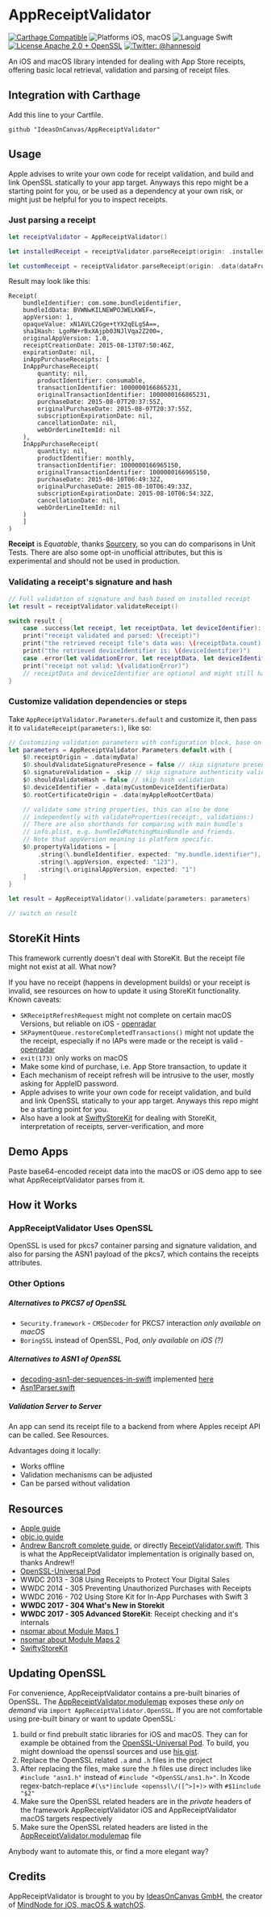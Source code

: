 # AppReceiptValidator

[![Carthage Compatible](https://img.shields.io/badge/Carthage-compatible-4BC51D.svg?style=flat)](https://github.com/Carthage/Carthage)
![Platforms iOS, macOS](https://img.shields.io/badge/Platform-iOS%20|%20macOS-blue.svg "Platforms iOS, macOS")
![Language Swift](https://img.shields.io/badge/Language-Swift%204-orange.svg "Language")
[![License Apache 2.0 + OpenSSL](https://img.shields.io/badge/License-Apache%202.0%20|%20OpenSSL%20-aaaaff.svg "License")](LICENSE)
[![Twitter: @hannesoid](https://img.shields.io/badge/Twitter-@hannesoid-red.svg?style=flat)](https://twitter.com/hannesoid)


An iOS and macOS library intended for dealing with App Store receipts, offering basic local retrieval, validation and parsing of receipt files.


## Integration with Carthage

Add this line to your Cartfile.
```
github "IdeasOnCanvas/AppReceiptValidator"
```

## Usage

Apple advises to write your own code for receipt validation, and build and link OpenSSL statically to your app target. Anyways this repo might be a starting point for you, or be used as a dependency at your own risk, or might just be helpful for you to inspect receipts.

### Just parsing a receipt

```swift
let receiptValidator = AppReceiptValidator()

let installedReceipt = receiptValidator.parseReceipt(origin: .installedInMainBundle)

let customReceipt = receiptValidator.parseReceipt(origin: .data(dataFromSomewhere))
```

Result may look like this:

```
Receipt(
    bundleIdentifier: com.some.bundleidentifier,
    bundleIdData: BVWNwKILNEWPOJWELKWEF=,
    appVersion: 1,
    opaqueValue: xN1AVLC2Gge+tYX2qELgSA==,
    sha1Hash: LgoRW+rBxXAjpb03NJlVqa2Z200=,
    originalAppVersion: 1.0,
    receiptCreationDate: 2015-08-13T07:50:46Z,
    expirationDate: nil,
    inAppPurchaseReceipts: [
    InAppPurchaseReceipt(
        quantity: nil,
        productIdentifier: consumable,
        transactionIdentifier: 1000000166865231,
        originalTransactionIdentifier: 1000000166865231,
        purchaseDate: 2015-08-07T20:37:55Z,
        originalPurchaseDate: 2015-08-07T20:37:55Z,
        subscriptionExpirationDate: nil,
        cancellationDate: nil,
        webOrderLineItemId: nil
    ),
    InAppPurchaseReceipt(
        quantity: nil,
        productIdentifier: monthly,
        transactionIdentifier: 1000000166965150,
        originalTransactionIdentifier: 1000000166965150,
        purchaseDate: 2015-08-10T06:49:32Z,
        originalPurchaseDate: 2015-08-10T06:49:33Z,
        subscriptionExpirationDate: 2015-08-10T06:54:32Z,
        cancellationDate: nil,
        webOrderLineItemId: nil
    )
    ]
)
```

**Receipt** is *Equatable*, thanks [Sourcery](https://github.com/krzysztofzablocki/Sourcery), so you can do comparisons in Unit Tests.
There are also some opt-in unofficial attributes, but this is experimental and should not be used in production.

### Validating a receipt's signature and hash

```swift
// Full validation of signature and hash based on installed receipt
let result = receiptValidator.validateReceipt()

switch result {
    case .success(let receipt, let receiptData, let deviceIdentifier):
    print("receipt validated and parsed: \(receipt)")
    print("the retrieved receipt file's data was: \(receiptData.count) bytes")
    print("the retrieved deviceIdentifier is: \(deviceIdentifier)")
    case .error(let validationError, let receiptData, let deviceIdentifier):
    print("receipt not valid: \(validationError)")
    // receiptData and deviceIdentifier are optional and might still have been retrieved
}
```


### Customize validation dependencies or steps

Take `AppReceiptValidator.Parameters.default` and customize it, then pass it to `validateReceipt(parameters:)`, like so:

```swift
// Customizing validation parameters with configuration block, base on .default
let parameters = AppReceiptValidator.Parameters.default.with {
    $0.receiptOrigin = .data(myData)
    $0.shouldValidateSignaturePresence = false // skip signature presence validation
    $0.signatureValidation = .skip // skip signature authenticity validation
    $0.shouldValidateHash = false // skip hash validation
    $0.deviceIdentifier = .data(myCustomDeviceIdentifierData)
    $0.rootCertificateOrigin = .data(myAppleRootCertData)

    // validate some string properties, this can also be done 
    // independently with validateProperties(receipt:, validations:)
    // There are also shorthands for comparing with main bundle's 
    // info.plist, e.g. bundleIdMatchingMainBundle and friends.
    // Note that appVersion meaning is platform specific.
    $0.propertyValidations = [
        .string(\.bundleIdentifier, expected: "my.bundle.identifier"),
        .string(\.appVersion, expected: "123"),
        .string(\.originalAppVersion, expected: "1")
    ]
}

let result = AppReceiptValidator().validate(parameters: parameters)

// switch on result
```

## StoreKit Hints

This framework currently doesn't deal with StoreKit. But the receipt file might not exist at all. What now?

If you have no receipt (happens in development builds) or your receipt is invalid, see resources on how to update it using StoreKit functionality. Known caveats:

- `SKReceiptRefreshRequest` might not complete on certain macOS Versions, but reliable on iOS - [openradar](https://openradar.appspot.com/radar?id=4998688879411200)
- `SKPaymentQueue.restoreCompletedTransactions()` might not update the the receipt, especially if no IAPs were made or the receipt is valid - [openradar](https://openradar.appspot.com/radar?id=6080726030090240)
- `exit(173)` only works on macOS
- Make some kind of purchase, i.e. App Store transaction, to update it
- Each mechanism of receipt refresh will be intrusive to the user, mostly asking for AppleID password.
- Apple advises to write your own code for receipt validation, and build and link OpenSSL statically to your app target. Anyways this repo might be a starting point for you.
- Also have a look at [SwiftyStoreKit](https://github.com/bizz84/SwiftyStoreKit) for dealing with StoreKit, interpretation of receipts, server-verification, and more

## Demo Apps

Paste base64-encoded receipt data into the macOS or iOS demo app to see what AppReceiptValidator parses from it.

## How it Works

### AppReceiptValidator Uses OpenSSL

OpenSSL is used for pkcs7 container parsing and signature validation, and also for parsing the ASN1 payload of the pkcs7, which contains the receipts attributes.

### Other Options

##### Alternatives to PKCS7 of OpenSSL

- `Security.framework` - `CMSDecoder` for PKCS7 interaction *only available on macOS*
- `BoringSSL` instead of OpenSSL, Pod, *only available on iOS (?)*

##### Alternatives to ASN1 of OpenSSL

- [decoding-asn1-der-sequences-in-swift](http://nspasteboard.com/2016/10/23/decoding-asn1-der-sequences-in-swift/) implemented [here](https://gist.github.com/Jugale/2daaec0715d4f6d7347534d42bfa7110)
- [Asn1Parser.swift](https://github.com/TakeScoop/SwiftyRSA/blob/03250be7319d8c54159234e5258ead395ea4de4c/SwiftyRSA/Asn1Parser.swift)

##### Validation Server to Server
An app can send its receipt file to a backend from where Apples receipt API can be called. See Resources.

Advantages doing it locally:

- Works offline
- Validation mechanisms can be adjusted
- Can be parsed without validation

## Resources

- [Apple guide](https://developer.apple.com/library/content/releasenotes/General/ValidateAppStoreReceipt/Introduction.html)
- [objc.io guide](https://www.objc.io/issues/17-security/receipt-validation/)
- [Andrew Bancroft complete guide](https://www.andrewcbancroft.com/2017/08/01/local-receipt-validation-swift-start-finish/), or directly [ReceiptValidator.swift](https://github.com/andrewcbancroft/SwiftyAppReceiptValidator/blob/master/ReceiptValidator.swift). This is what the AppReceiptValidator implementation is originally based on, thanks Andrew!!
- [OpenSSL-Universal Pod](https://github.com/krzyzanowskim/OpenSSL)
- WWDC 2013 - 308 Using Receipts to Protect Your Digital Sales
- WWDC 2014 - 305 Preventing Unauthorized Purchases with Receipts
- WWDC 2016 - 702 Using Store Kit for In-App Purchases with Swift 3
- **WWDC 2017 - 304 What's New in Storekit**
- **WWDC 2017 - 305 Advanced StoreKit**: Receipt checking and it's internals
- [nsomar about Module Maps 1](http://nsomar.com/project-and-private-headers-in-a-swift-and-objective-c-framework/)
- [nsomar about Module Maps 2](http://nsomar.com/modular-framework-creating-and-using-them/)
- [SwiftyStoreKit](https://github.com/bizz84/SwiftyStoreKit)

## Updating OpenSSL
For convenience, AppReceiptValidator contains a pre-built binaries of OpenSSL. The [AppReceiptValidator.modulemap](AppReceiptValidator/AppReceiptValidator/Supporting%20Files/AppReceiptValidator.modulemap) exposes these *only on demand* via `import AppReceiptValidator.OpenSSL`.
If you are not comfortable using pre-built binary or want to update OpenSSL: 

1. build or find prebuilt static libraries for iOS and macOS. They can for example be obtained from the [OpenSSL-Universal Pod](https://github.com/krzyzanowskim/OpenSSL). To build, you might download the openssl sources and use [his gist](https://gist.githubusercontent.com/krzyzanowskim/7fd1c081929fbe32a5cfee4692f87873/raw/c184828589160c6e9b145f267309597c23e31c17/build.sh).
2. Replace the OpenSSL related `.a` and `.h` files in the project
3. After replacing the files, make sure the .h files use direct includes like `#include "asn1.h"` instead of `#include "<OpenSSL/ans1.h>"`. In Xcode regex-batch-replace `#(\s*)include <openssl\/([^>]+)>` with `#$1include "$2"`
4. Make sure the OpenSSL related headers are in the *private* headers of the framework AppReceiptValidator iOS and AppReceiptValidator macOS targets respectively
5. Make sure the OpenSSL related headers are listed in the [AppReceiptValidator.modulemap](AppReceiptValidator/AppReceiptValidator/Supporting%20Files/AppReceiptValidator.modulemap) file

Anybody want to automate this, or find a more elegant way?

## Credits
AppReceiptValidator is brought to you by [IdeasOnCanvas GmbH](https://ideasoncanvas.com), the creator of [MindNode for iOS, macOS & watchOS](https://mindnode.com).

